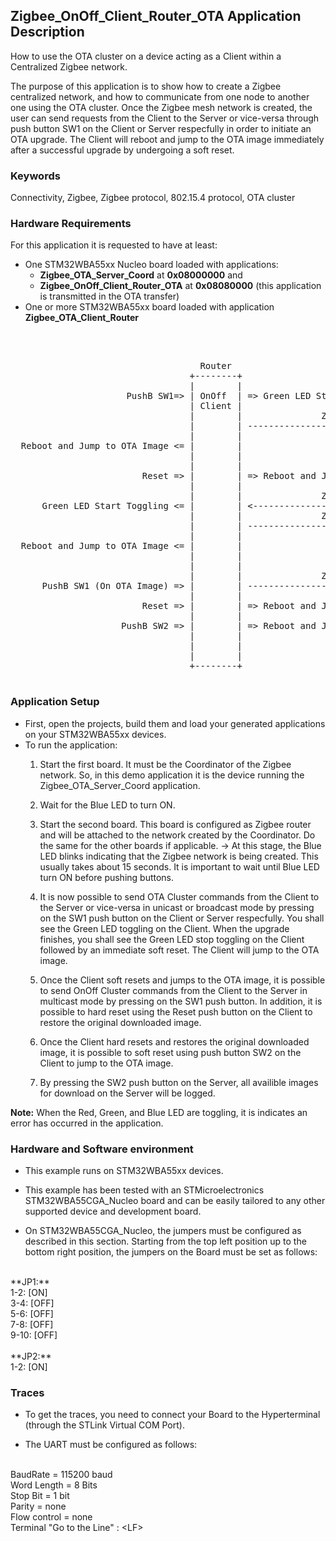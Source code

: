 ## __Zigbee_OnOff_Client_Router_OTA Application Description__

How to use the OTA cluster on a device acting as a Client within a Centralized Zigbee network.

The purpose of this application is to show how to create a Zigbee centralized network, and how to communicate from one node to another one using the OTA cluster. Once the Zigbee mesh network is created, the user can send requests from the Client to the Server or vice-versa through push button SW1 on the Client or Server respecfully in order to initiate an OTA upgrade. The Client will reboot and jump to the OTA image immediately after a successful upgrade by undergoing a soft reset.

### __Keywords__

Connectivity, Zigbee, Zigbee protocol, 802.15.4 protocol, OTA cluster

### __Hardware Requirements__

For this application it is requested to have at least:

* One STM32WBA55xx Nucleo board loaded with applications:
  * **Zigbee_OTA_Server_Coord** at **0x08000000** and
  * **Zigbee_OnOff_Client_Router_OTA** at **0x08080000** (this application is transmitted in the OTA transfer)
* One or more STM32WBA55xx board loaded with application **Zigbee_OTA_Client_Router**
</br>

<pre>

                                    Router                                                               Coord.
                                  +--------+                                                           +--------+
                                  |        |                                                           |        |
                      PushB SW1=> | OnOff  | => Green LED Start Toggling                               | OnOff  |
                                  | Client |                                                           | Server |
                                  |        |               ZbZclOtaClientQueryNextImageReq             |        |
                                  |        | --------------------------------------------------------> |        |
                                  |        |                                                           |        |
  Reboot and Jump to OTA Image <= |        |                            Start OTA Upgrade Procedure <= |        |
                                  |        |                    (Section 11.12 OTA Upgrade Diagram)    |        |
                                  |        |                                                           |        |
                         Reset => |        | => Reboot and Jump to Original Downloaded Image           |        |
                                  |        |                                                           |        |
                                  |        |               ZbZclOtaServerImageNotifyReq                |        |
      Green LED Start Toggling <= |        | <-------------------------------------------------------- |        |
                                  |        |               ZbZclOtaClientQueryNextImageReq             |        |
                                  |        | --------------------------------------------------------> |        |
                                  |        |                                                           |        |
  Reboot and Jump to OTA Image <= |        |                            Start OTA Upgrade Procedure <= |        |
                                  |        |                    (Section 11.12 OTA Upgrade Diagram)    |        |
                                  |        |                                                           |        |
                                  |        |               ZbZclOnOffClientToggleReq                   |        |
      PushB SW1 (On OTA Image) => |        | --------------------------------------------------------> |        | => Red LED Toggle
                                  |        |                                                           |        |
                         Reset => |        | => Reboot and Jump to Original Downloaded Image           |        |
                                  |        |                                                           |        |
                     PushB SW2 => |        | => Reboot and Jump to OTA Image                           |        |
                                  |        |                                                           |        |
                                  |        |                                              PushB SW2 => |        | => Print Availible Images for OTA Transfer
                                  |        |                                                           |        |
                                  +--------+                                                           +--------+
                                  
</pre> 

### __Application Setup__

* First, open the projects, build them and load your generated applications on your STM32WBA55xx devices.
* To run the application:
    1. Start the first board. It must be the Coordinator of the Zigbee network. So, in this demo application it is the device running the Zigbee_OTA_Server_Coord application.

    2. Wait for the Blue LED to turn ON.

    3. Start the second board. This board is configured as Zigbee router and will be attached to the network created by the Coordinator. Do the same for the other boards if applicable.
&rarr; At this stage, the Blue LED blinks indicating that the Zigbee network is being created. This usually takes about 15 seconds. It is important to wait until Blue LED turn ON before pushing buttons.

    4. It is now possible to send OTA Cluster commands from the Client to the Server or vice-versa in unicast or broadcast mode by pressing on the SW1 push button on the Client or Server respecfully. You shall see the Green LED toggling on the Client. When the upgrade finishes, you shall see the Green LED stop toggling on the Client followed by an immediate soft reset. The Client will jump to the OTA image.

    5. Once the Client soft resets and jumps to the OTA image, it is possible to send OnOff Cluster commands from the Client to the Server in multicast mode by pressing on the SW1 push button.
       In addition, it is possible to hard reset using the Reset push button on the Client to restore the original downloaded image.

    6. Once the Client hard resets and restores the original downloaded image, it is possible to soft reset using push button SW2 on the Client to jump to the OTA image.

    7. By pressing the SW2 push button on the Server, all availible images for download on the Server will be logged.

**Note:** When the Red, Green, and Blue LED are toggling, it is indicates an error has occurred in the application.

### __Hardware and Software environment__

* This example runs on STM32WBA55xx devices.

* This example has been tested with an STMicroelectronics STM32WBA55CGA_Nucleo board and can be easily tailored to any other supported device and development board.

* On STM32WBA55CGA_Nucleo, the jumpers must be configured as described in this section. Starting from the top left position up to the bottom right position, the jumpers on the Board must be set as follows:
<br>
**JP1:**</br>
1-2:  [ON]</br>
3-4:  [OFF]</br>
5-6:  [OFF]</br>
7-8:  [OFF]</br>
9-10: [OFF]</br>
<br>
**JP2:**</br>
1-2:  [ON]

### __Traces__

* To get the traces, you need to connect your Board to the Hyperterminal (through the STLink Virtual COM Port).

* The UART must be configured as follows:
<br>
BaudRate       = 115200 baud</br>
Word Length    = 8 Bits</br>
Stop Bit       = 1 bit</br>
Parity         = none</br>
Flow control   = none</br>
Terminal   "Go to the Line" : &lt;LF&gt;
